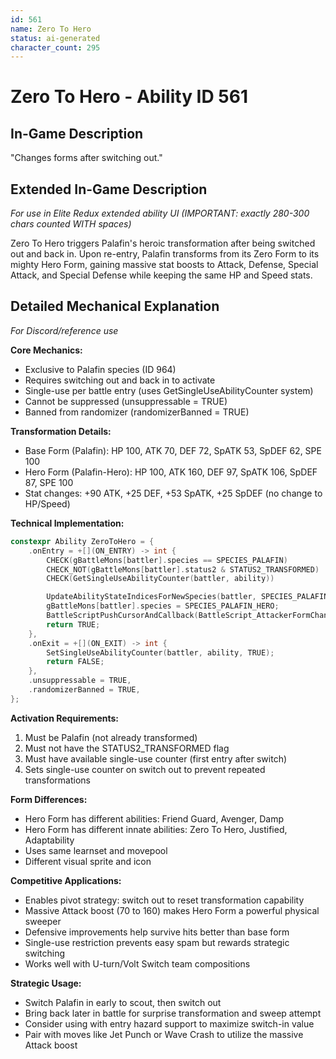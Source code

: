 ```yaml
---
id: 561
name: Zero To Hero
status: ai-generated
character_count: 295
---
```


# Zero To Hero - Ability ID 561

## In-Game Description
"Changes forms after switching out."

## Extended In-Game Description
*For use in Elite Redux extended ability UI (IMPORTANT: exactly 280-300 chars counted WITH spaces)*

Zero To Hero triggers Palafin's heroic transformation after being switched out and back in. Upon re-entry, Palafin transforms from its Zero Form to its mighty Hero Form, gaining massive stat boosts to Attack, Defense, Special Attack, and Special Defense while keeping the same HP and Speed stats.

## Detailed Mechanical Explanation
*For Discord/reference use*

**Core Mechanics:**
- Exclusive to Palafin species (ID 964)
- Requires switching out and back in to activate
- Single-use per battle entry (uses GetSingleUseAbilityCounter system)
- Cannot be suppressed (unsuppressable = TRUE)
- Banned from randomizer (randomizerBanned = TRUE)

**Transformation Details:**
- Base Form (Palafin): HP 100, ATK 70, DEF 72, SpATK 53, SpDEF 62, SPE 100
- Hero Form (Palafin-Hero): HP 100, ATK 160, DEF 97, SpATK 106, SpDEF 87, SPE 100
- Stat changes: +90 ATK, +25 DEF, +53 SpATK, +25 SpDEF (no change to HP/Speed)

**Technical Implementation:**
```cpp
constexpr Ability ZeroToHero = {
    .onEntry = +[](ON_ENTRY) -> int {
        CHECK(gBattleMons[battler].species == SPECIES_PALAFIN)
        CHECK_NOT(gBattleMons[battler].status2 & STATUS2_TRANSFORMED)
        CHECK(GetSingleUseAbilityCounter(battler, ability))

        UpdateAbilityStateIndicesForNewSpecies(battler, SPECIES_PALAFIN_HERO);
        gBattleMons[battler].species = SPECIES_PALAFIN_HERO;
        BattleScriptPushCursorAndCallback(BattleScript_AttackerFormChangeEnd3);
        return TRUE;
    },
    .onExit = +[](ON_EXIT) -> int {
        SetSingleUseAbilityCounter(battler, ability, TRUE);
        return FALSE;
    },
    .unsuppressable = TRUE,
    .randomizerBanned = TRUE,
};
```

**Activation Requirements:**
1. Must be Palafin (not already transformed)
2. Must not have the STATUS2_TRANSFORMED flag
3. Must have available single-use counter (first entry after switch)
4. Sets single-use counter on switch out to prevent repeated transformations

**Form Differences:**
- Hero Form has different abilities: Friend Guard, Avenger, Damp
- Hero Form has different innate abilities: Zero To Hero, Justified, Adaptability
- Uses same learnset and movepool
- Different visual sprite and icon

**Competitive Applications:**
- Enables pivot strategy: switch out to reset transformation capability
- Massive Attack boost (70 to 160) makes Hero Form a powerful physical sweeper
- Defensive improvements help survive hits better than base form
- Single-use restriction prevents easy spam but rewards strategic switching
- Works well with U-turn/Volt Switch team compositions

**Strategic Usage:**
- Switch Palafin in early to scout, then switch out
- Bring back later in battle for surprise transformation and sweep attempt
- Consider using with entry hazard support to maximize switch-in value
- Pair with moves like Jet Punch or Wave Crash to utilize the massive Attack boost